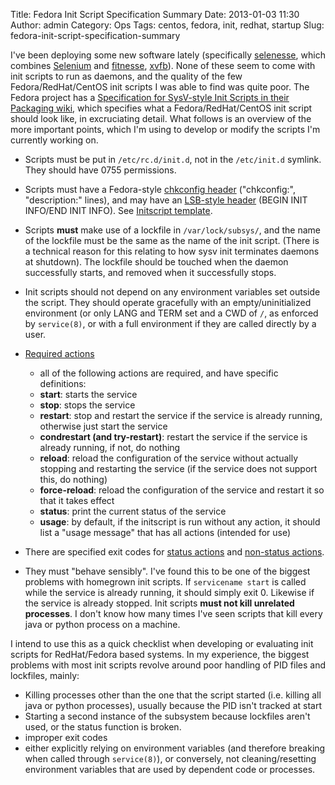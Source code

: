 Title: Fedora Init Script Specification Summary
Date: 2013-01-03 11:30
Author: admin
Category: Ops
Tags: centos, fedora, init, redhat, startup
Slug: fedora-init-script-specification-summary

I've been deploying some new software lately (specifically
[selenesse](https://github.com/marisaseal/selenesse), which combines
[Selenium](http://seleniumhq.org/) and [fitnesse](http://fitnesse.org/),
[xvfb](http://en.wikipedia.org/wiki/Xvfb)). None of these seem to come
with init scripts to run as daemons, and the quality of the few
Fedora/RedHat/CentOS init scripts I was able to find was quite poor. The
Fedora project has a [Specification for SysV-style Init Scripts in their
Packaging wiki](http://fedoraproject.org/wiki/Packaging:SysVInitScript),
which specifies what a Fedora/RedHat/CentOS init script should look
like, in excruciating detail. What follows is an overview of the more
important points, which I'm using to develop or modify the scripts I'm
currently working on.

-   Scripts must be put in `/etc/rc.d/init.d`, not in the `/etc/init.d`
    symlink. They should have 0755 permissions.
-   Scripts must have a Fedora-style [chkconfig
    header](http://fedoraproject.org/wiki/Packaging:SysVInitScript#Chkconfig_Header)
    ("chkconfig:", "description:" lines), and may have an [LSB-style
    header](http://fedoraproject.org/wiki/Packaging:SysVInitScript#LSB_Header)
    (BEGIN INIT INFO/END INIT INFO). See [Initscript
    template](http://fedoraproject.org/wiki/Packaging:SysVInitScript#Initscript_template).
-   Scripts **must** make use of a lockfile in `/var/lock/subsys/`, and
    the name of the lockfile must be the same as the name of the init
    script. (There is a technical reason for this relating to how sysv
    init terminates daemons at shutdown). The lockfile should be touched
    when the daemon successfully starts, and removed when it
    successfully stops.
-   Init scripts should not depend on any environment variables set
    outside the script. They should operate gracefully with an
    empty/uninitialized environment (or only LANG and TERM set and a CWD
    of `/`, as enforced by `service(8)`, or with a full environment if
    they are called directly by a user.
-   [Required
    actions](http://fedoraproject.org/wiki/Packaging:SysVInitScript#Required_Actions)
    - all of the following actions are required, and have specific
    definitions:
    -   **start**: starts the service
    -   **stop**: stops the service
    -   **restart**: stop and restart the service if the service is
        already running, otherwise just start the service
    -   **condrestart (and try-restart)**: restart the service if the
        service is already running, if not, do nothing
    -   **reload**: reload the configuration of the service without
        actually stopping and restarting the service (if the service
        does not support this, do nothing)
    -   **force-reload**: reload the configuration of the service and
        restart it so that it takes effect
    -   **status**: print the current status of the service
    -   **usage**: by default, if the initscript is run without any
        action, it should list a "usage message" that has all actions
        (intended for use)

-   There are specified exit codes for [status
    actions](http://fedoraproject.org/wiki/Packaging:SysVInitScript#Exit_Codes_for_the_Status_Action)
    and [non-status
    actions](http://fedoraproject.org/wiki/Packaging:SysVInitScript#Exit_Codes_for_non-Status_Actions).
-   They must "behave sensibly". I've found this to be one of the
    biggest problems with homegrown init scripts. If `servicename start`
    is called while the service is already running, it should simply
    exit 0. Likewise if the service is already stopped. Init scripts
    **must not kill unrelated processes**. I don't know how many times
    I've seen scripts that kill every java or python process on a
    machine.

I intend to use this as a quick checklist when developing or evaluating
init scripts for RedHat/Fedora based systems. In my experience, the
biggest problems with most init scripts revolve around poor handling of
PID files and lockfiles, mainly:

-   Killing processes other than the one that the script started (i.e.
    killing all java or python processes), usually because the PID isn't
    tracked at start
-   Starting a second instance of the subsystem because lockfiles aren't
    used, or the status function is broken.
-   improper exit codes
-   either explicitly relying on environment variables (and therefore
    breaking when called through `service(8)`), or conversely, not
    cleaning/resetting environment variables that are used by dependent
    code or processes.

